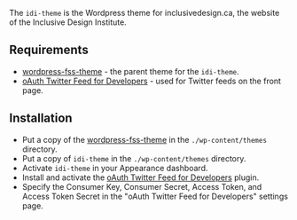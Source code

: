 The `idi-theme` is the Wordpress theme for inclusivedesign.ca, the website of the Inclusive Design Institute.

## Requirements
* [wordpress-fss-theme](https://github.com/inclusive-design/wordpress-fss-theme) - the parent theme for the `idi-theme`.
* [oAuth Twitter Feed for Developers](https://wordpress.org/plugins/oauth-twitter-feed-for-developers/) - used for Twitter feeds on the front page.

## Installation
* Put a copy of the [wordpress-fss-theme](https://github.com/inclusive-design/wordpress-fss-theme) in the `./wp-content/themes` directory.
* Put a copy of `idi-theme` in the `./wp-content/themes` directory.
* Activate `idi-theme` in your Appearance dashboard.
* Install and activate the [oAuth Twitter Feed for Developers](https://wordpress.org/plugins/oauth-twitter-feed-for-developers/) plugin.
* Specify the Consumer Key, Consumer Secret, Access Token, and Access Token Secret in the "oAuth Twitter Feed for Developers" settings page.
